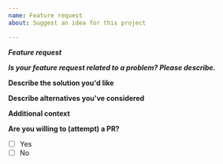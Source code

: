 ```yaml
---
name: Feature request
about: Suggest an idea for this project

---
```


<!-- Not following the template might result in your issue being closed without further notice -->

**_Feature request_**

**_Is your feature request related to a problem? Please describe._**
<!-- A clear and concise description of what the problem is. Ex. I'm always frustrated when [...] -->

**Describe the solution you'd like**
<!-- A clear and concise description of what you want to happen. -->

**Describe alternatives you've considered**
<!-- A clear and concise description of any alternative solutions or features you've considered. -->

**Additional context**
<!-- Add any other context or screenshots about the feature request here. -->

**Are you willing to (attempt) a PR?**
* [ ] Yes
* [ ] No
